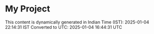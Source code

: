 # My Project

This content is dynamically generated in Indian Time (IST): 2025-01-04 22:14:31 IST
Converted to UTC: 2025-01-04 16:44:31 UTC
